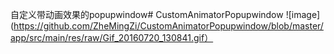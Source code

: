 自定义带动画效果的popupwindow# CustomAnimatorPopupwindow
![image](https://github.com/ZheMingZi/CustomAnimatorPopupwindow/blob/master/app/src/main/res/raw/Gif_20160720_130841.gif）
